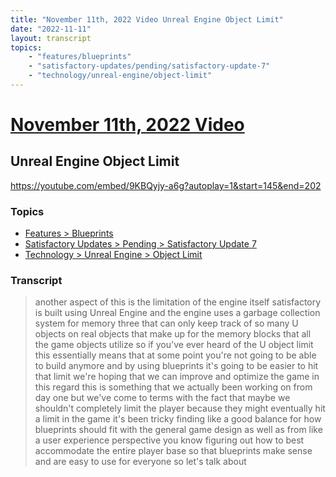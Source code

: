 ```yaml
---
title: "November 11th, 2022 Video Unreal Engine Object Limit"
date: "2022-11-11"
layout: transcript
topics:
    - "features/blueprints"
    - "satisfactory-updates/pending/satisfactory-update-7"
    - "technology/unreal-engine/object-limit"
---
```

# [November 11th, 2022 Video](../2022-11-11.md)
## Unreal Engine Object Limit
https://youtube.com/embed/9KBQyjy-a6g?autoplay=1&start=145&end=202

### Topics
* [Features > Blueprints](../topics/features/blueprints.md)
* [Satisfactory Updates > Pending > Satisfactory Update 7](../topics/satisfactory-updates/pending/satisfactory-update-7.md)
* [Technology > Unreal Engine > Object Limit](../topics/technology/unreal-engine/object-limit.md)

### Transcript

> another aspect of this is the limitation of the engine itself satisfactory is built using Unreal Engine and the engine uses a garbage collection system for memory three that can only keep track of so many U objects on real objects that make up for the memory blocks that all the game objects utilize so if you've ever heard of the U object limit this essentially means that at some point you're not going to be able to build anymore and by using blueprints it's going to be easier to hit that limit we're hoping that we can improve and optimize the game in this regard this is something that we actually been working on from day one but we've come to terms with the fact that maybe we shouldn't completely limit the player because they might eventually hit a limit in the game it's been tricky finding like a good balance for how blueprints should fit with the general game design as well as from like a user experience perspective you know figuring out how to best accommodate the entire player base so that blueprints make sense and are easy to use for everyone so let's talk about
